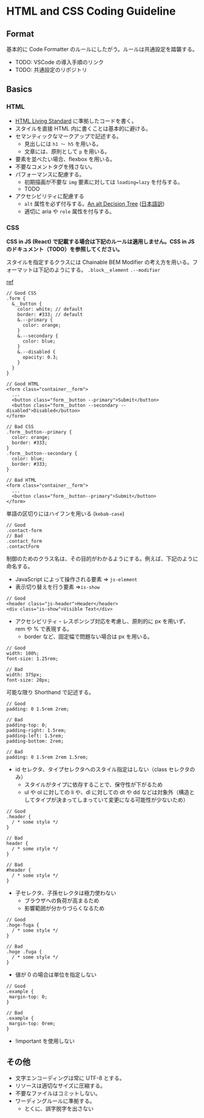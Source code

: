# HTML and CSS Coding Guideline

## Format

基本的に Code Formatter のルールにしたがう。ルールは共通設定を踏襲する。

- TODO: VSCode の導入手順のリンク
- TODO: 共通設定のリポジトリ

## Basics

### HTML

- [HTML Living Standard](https://html.spec.whatwg.org/multipage/) に準拠したコードを書く。
- スタイルを直接 HTML 内に書くことは基本的に避ける。
- セマンティックなマークアップで記述する。
  - 見出しには `h1 〜 h5` を用いる。
  - 文章には、原則として `p` を用いる。
- 要素を並べたい場合、flexbox を用いる。
- 不要なコメントタグを残さない。
- パフォーマンスに配慮する。
  - 初期描画が不要な `img` 要素に対しては `loading=lazy` を付与する。
  - TODO
- アクセシビリティに配慮する
  - `alt` 属性を必ず付与する。[An alt Decision Tree](https://www.w3.org/WAI/tutorials/images/decision-tree/) ([日本語訳](https://qiita.com/hibikikudo/items/f710933664094632540d))
  - 適切に aria や `role` 属性を付与する。

### CSS

**CSS in JS (React) で記載する場合は下記のルールは適用しません。CSS in JS のドキュメント（TODO）を参照してください。**

スタイルを指定するクラスには Chainable BEM Modifier の考え方を用いる。フォーマットは下記のようにする。
`.block__element`
`.--modifier`

[ref](https://webuild.envato.com/blog/chainable-bem-modifiers/)

```
// Good CSS
.form {
  &__button {
    color: white; // default
    border: #333; // default
    &.--primary {
      color: orange;
    }
    &.--secondary {
      color: blue;
    }
    &.--disabled {
      opacity: 0.3;
    }
  }
}
```

```
// Good HTML
<form class="container__form">
  ...
  <button class="form__button --primary">Submit</button>
  <button class="form__button --secondary --disabled">Disabled</button>
</form>
```

```
// Bad CSS
.form__button--primary {
  color: orange;
  border: #333;
}
.form__button--secondary {
  color: blue;
  border: #333;
}
```

```
// Bad HTML
<form class="container__form">
  ...
  <button class="form__button--primary">Submit</button>
</form>
```

単語の区切りにはハイフンを用いる (`kebab-case`)

```
// Good
.contact-form
// Bad
.contact_form
.contactForm
```

制御のためのクラス名は、その目的がわかるようにする。例えば、下記のように命名する。

- JavaScript によって操作される要素 => `js-element`
- 表示切り替えを行う要素 =>`is-show`

```
// Good
<header class="js-header">Header</header>
<div class="is-show">Visible Text</div>
```

- アクセシビリティ・レスポンシブ対応を考慮し、原則的に px を用いず、rem や % で表現する。
  - border など、固定幅で問題ない場合は px を用いる。

```
// Good
width: 100%;
font-size: 1.25rem;

// Bad
width: 375px;
font-size: 20px;

```

可能な限り Shorthand で記述する。

```
// Good
padding: 0 1.5rem 2rem;

// Bad
padding-top: 0;
padding-right: 1.5rem;
padding-left: 1.5rem;
padding-bottom: 2rem;

// Bad
padding: 0 1.5rem 2rem 1.5rem;
```

- id セレクタ、タイプセレクタへのスタイル指定はしない（class セレクタのみ）
  - スタイルがタイプに依存することで、保守性が下がるため
  - ul や ol に対しての li や、dl に対しての dt や dd などは対象外（構造としてタイプが決まってしまっていて変更になる可能性が少ないため）

```
// Good
.header {
  / * some style */
}

// Bad
header {
  / * some style */
}

// Bad
#header {
  / * some style */
}
```

- 子セレクタ、子孫セレクタは極力使わない
  - ブラウザへの負荷が高まるため
  - 影響範囲が分かりづらくなるため

```
// Good
.hoge-fuga {
  / * some style */
}

// Bad
.hoge .fuga {
  / * some style */
}
```

- 値が 0 の場合は単位を指定しない

```
// Good
.example {
 margin-top: 0;
}

// Bad
.example {
 margin-top: 0rem;
}
```

- !important を使用しない

## その他

- 文字エンコーディングは常に UTF-8 とする。
- リソースは適切なサイズに圧縮する。
- 不要なファイルはコミットしない。
- ワーディングルールに準拠する。
  - とくに、誤字脱字を出さない
